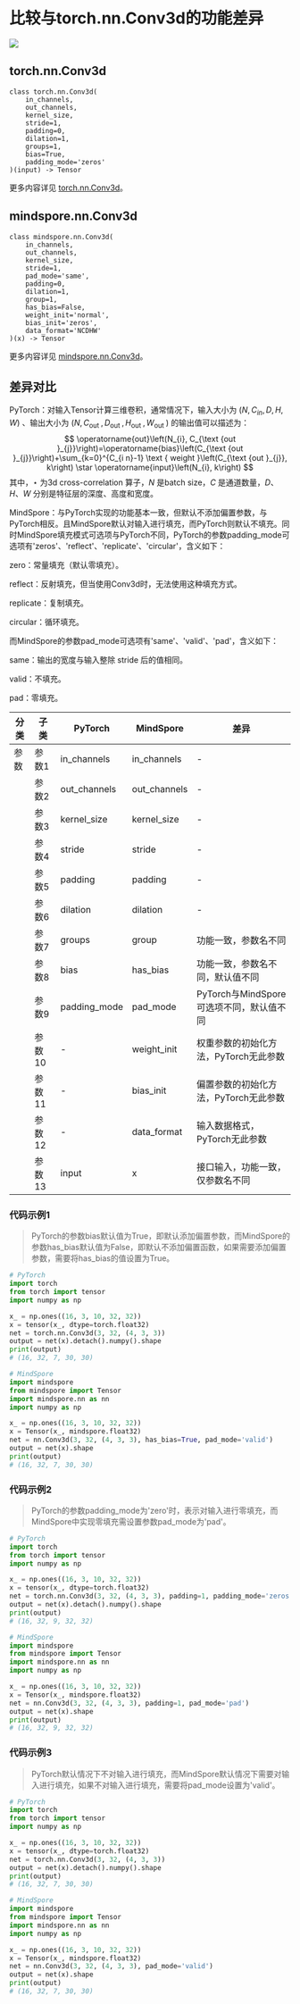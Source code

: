 # 比较与torch.nn.Conv3d的功能差异

<a href="https://gitee.com/mindspore/docs/blob/master/docs/mindspore/source_zh_cn/note/api_mapping/pytorch_diff/Conv3d.md" target="_blank"><img src="https://mindspore-website.obs.cn-north-4.myhuaweicloud.com/website-images/master/resource/_static/logo_source.png"></a>

## torch.nn.Conv3d

``` text
class torch.nn.Conv3d(
    in_channels,
    out_channels,
    kernel_size,
    stride=1,
    padding=0,
    dilation=1,
    groups=1,
    bias=True,
    padding_mode='zeros'
)(input) -> Tensor
```

更多内容详见 [torch.nn.Conv3d](https://pytorch.org/docs/1.8.1/generated/torch.nn.Conv3d.html)。

## mindspore.nn.Conv3d

``` text
class mindspore.nn.Conv3d(
    in_channels,
    out_channels,
    kernel_size,
    stride=1,
    pad_mode='same',
    padding=0,
    dilation=1,
    group=1,
    has_bias=False,
    weight_init='normal',
    bias_init='zeros',
    data_format='NCDHW'
)(x) -> Tensor
```

更多内容详见 [mindspore.nn.Conv3d](https://www.mindspore.cn/docs/zh-CN/master/api_python/nn/mindspore.nn.Conv3d.html)。

## 差异对比

PyTorch：对输入Tensor计算三维卷积，通常情况下，输入大小为 $\left(N, C_{i n}, D, H, W\right)$ 、输出大小为 $\left(N, C_{\text {out }}, D_{\text {out }}, H_{\text {out }}, W_{\text {out }}\right)$ 的输出值可以描述为：
$$
\operatorname{out}\left(N_{i}, C_{\text {out }_{j}}\right)=\operatorname{bias}\left(C_{\text {out }_{j}}\right)+\sum_{k=0}^{C_{i n}-1} \text { weight }\left(C_{\text {out }_{j}}, k\right) \star \operatorname{input}\left(N_{i}, k\right)
$$
其中，$\star$ 为3d cross-correlation 算子，$N$ 是batch size，$C$ 是通道数量，$D$、$H$、$W$ 分别是特征层的深度、高度和宽度。

MindSpore：与PyTorch实现的功能基本一致，但默认不添加偏置参数，与PyTorch相反。且MindSpore默认对输入进行填充，而PyTorch则默认不填充。同时MindSpore填充模式可选项与PyTorch不同，PyTorch的参数padding_mode可选项有'zeros'、'reflect'、'replicate'、'circular'，含义如下：

zero：常量填充（默认零填充）。

reflect：反射填充，但当使用Conv3d时，无法使用这种填充方式。

replicate：复制填充。

circular：循环填充。

而MindSpore的参数pad_mode可选项有'same'、'valid'、'pad'，含义如下：

same：输出的宽度与输入整除 stride 后的值相同。

valid：不填充。

pad：零填充。

| 分类 | 子类 |PyTorch | MindSpore | 差异 |
| --- | --- | --- | --- |---|
|参数 | 参数1 | in_channels | in_channels |- |
| | 参数2 | out_channels | out_channels |- |
| | 参数3 | kernel_size | kernel_size |- |
| | 参数4 | stride | stride |- |
| | 参数5 | padding | padding |-|
| | 参数6 | dilation | dilation |-|
| | 参数7 | groups | group |功能一致，参数名不同|
| | 参数8 | bias | has_bias |功能一致，参数名不同，默认值不同|
| | 参数9 | padding_mode | pad_mode |PyTorch与MindSpore可选项不同，默认值不同|
| | 参数10 | - | weight_init |权重参数的初始化方法，PyTorch无此参数|
| | 参数11 | - | bias_init |偏置参数的初始化方法，PyTorch无此参数|
| | 参数12 | - | data_format |输入数据格式，PyTorch无此参数|
| | 参数13 | input | x | 接口输入，功能一致，仅参数名不同|

### 代码示例1

> PyTorch的参数bias默认值为True，即默认添加偏置参数，而MindSpore的参数has_bias默认值为False，即默认不添加偏置函数，如果需要添加偏置参数，需要将has_bias的值设置为True。

```python
# PyTorch
import torch
from torch import tensor
import numpy as np

x_ = np.ones((16, 3, 10, 32, 32))
x = tensor(x_, dtype=torch.float32)
net = torch.nn.Conv3d(3, 32, (4, 3, 3))
output = net(x).detach().numpy().shape
print(output)
# (16, 32, 7, 30, 30)

# MindSpore
import mindspore
from mindspore import Tensor
import mindspore.nn as nn
import numpy as np

x_ = np.ones((16, 3, 10, 32, 32))
x = Tensor(x_, mindspore.float32)
net = nn.Conv3d(3, 32, (4, 3, 3), has_bias=True, pad_mode='valid')
output = net(x).shape
print(output)
# (16, 32, 7, 30, 30)
```

### 代码示例2

> PyTorch的参数padding_mode为'zero'时，表示对输入进行零填充，而MindSpore中实现零填充需设置参数pad_mode为'pad'。

```python
# PyTorch
import torch
from torch import tensor
import numpy as np

x_ = np.ones((16, 3, 10, 32, 32))
x = tensor(x_, dtype=torch.float32)
net = torch.nn.Conv3d(3, 32, (4, 3, 3), padding=1, padding_mode='zeros')
output = net(x).detach().numpy().shape
print(output)
# (16, 32, 9, 32, 32)

# MindSpore
import mindspore
from mindspore import Tensor
import mindspore.nn as nn
import numpy as np

x_ = np.ones((16, 3, 10, 32, 32))
x = Tensor(x_, mindspore.float32)
net = nn.Conv3d(3, 32, (4, 3, 3), padding=1, pad_mode='pad')
output = net(x).shape
print(output)
# (16, 32, 9, 32, 32)
```

### 代码示例3

> PyTorch默认情况下不对输入进行填充，而MindSpore默认情况下需要对输入进行填充，如果不对输入进行填充，需要将pad_mode设置为'valid'。

```python
# PyTorch
import torch
from torch import tensor
import numpy as np

x_ = np.ones((16, 3, 10, 32, 32))
x = tensor(x_, dtype=torch.float32)
net = torch.nn.Conv3d(3, 32, (4, 3, 3))
output = net(x).detach().numpy().shape
print(output)
# (16, 32, 7, 30, 30)

# MindSpore
import mindspore
from mindspore import Tensor
import mindspore.nn as nn
import numpy as np

x_ = np.ones((16, 3, 10, 32, 32))
x = Tensor(x_, mindspore.float32)
net = nn.Conv3d(3, 32, (4, 3, 3), pad_mode='valid')
output = net(x).shape
print(output)
# (16, 32, 7, 30, 30)
```
